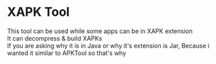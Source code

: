 # XAPK Tool
This tool can be used while some apps can be in XAPK extension <br>
It can decompress & build XAPKs <br>
If you are asking why it is in Java or why it's extension is Jar, Because i wanted it similar to APKTool so that's why
